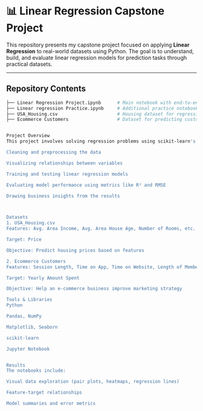 # 📊 Linear Regression Capstone Project

This repository presents my capstone project focused on applying **Linear Regression** to real-world datasets using Python. The goal is to understand, build, and evaluate linear regression models for prediction tasks through practical datasets.

---

## Repository Contents

```bash
├── Linear Regression Project.ipynb      # Main notebook with end-to-end project analysis
├── Linear regression Practice.ipynb     # Additional practice notebook 
├── USA_Housing.csv                      # Housing dataset for regression analysis
├── Ecommerce Customers                  # Dataset for predicting customer yearly spending


Project Overview
This project involves solving regression problems using scikit-learn's linear regression model. It includes:

Cleaning and preprocessing the data

Visualizing relationships between variables

Training and testing linear regression models

Evaluating model performance using metrics like R² and RMSE

Drawing business insights from the results



Datasets
1. USA_Housing.csv
Features: Avg. Area Income, Avg. Area House Age, Number of Rooms, etc.

Target: Price

Objective: Predict housing prices based on features

2. Ecommerce Customers
Features: Session Length, Time on App, Time on Website, Length of Membership, etc.

Target: Yearly Amount Spent

Objective: Help an e-commerce business improve marketing strategy

Tools & Libraries
Python

Pandas, NumPy

Matplotlib, Seaborn

scikit-learn

Jupyter Notebook


Results
The notebooks include:

Visual data exploration (pair plots, heatmaps, regression lines)

Feature-target relationships

Model summaries and error metrics
